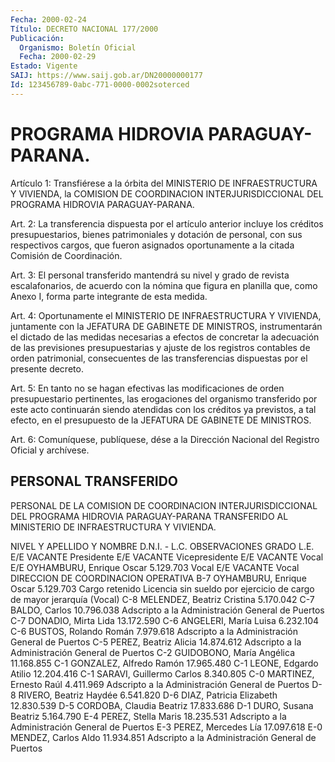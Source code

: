 ```yaml
---
Fecha: 2000-02-24
Título: DECRETO NACIONAL 177/2000
Publicación:
  Organismo: Boletín Oficial
  Fecha: 2000-02-29
Estado: Vigente
SAIJ: https://www.saij.gob.ar/DN20000000177
Id: 123456789-0abc-771-0000-0002soterced
---
```

# PROGRAMA HIDROVIA PARAGUAY-PARANA.

<a id="1"></a>
Artículo 1: Transfiérese a la órbita del MINISTERIO DE INFRAESTRUCTURA Y VlVIENDA, la COMISION DE COORDINACION INTERJURISDICCIONAL DEL PROGRAMA HIDROVIA PARAGUAY-PARANA.

<a id="2"></a>
Art.  2:  La  transferencia  dispuesta por el  artículo  anterior incluye  los  créditos  presupuestarios,   bienes  patrimoniales  y dotación  de  personal,  con  sus  respectivos cargos,  que  fueron asignados  oportunamente  a  la citada  Comisión  de  Coordinación.

<a id="3"></a>
Art. 3: El personal transferido  mantendrá  su  nivel  y  grado de revista  escalafonarios,  de  acuerdo  con la nómina que figura  en planilla que, como Anexo I, forma parte  integrante  de esta medida.

<a id="4"></a>
Art. 4: Oportunamente el MINISTERIO DE INFRAESTRUCTURA Y VIVIENDA, juntamente con la JEFATURA DE GABINETE DE MINISTROS, instrumentarán el  dictado  de  las medidas necesarias a efectos de concretar  la adecuación de las  previsiones  presupuestarias  y  ajuste  de  los registros  contables  de  orden  patrimonial,  consecuentes  de las transferencias dispuestas por el presente decreto.

<a id="5"></a>
Art. 5: En tanto no se hagan efectivas las modificaciones de orden presupuestario    pertinentes,    las   erogaciones  del  organismo transferido  por  este acto continuarán siendo  atendidas  con  los créditos ya previstos,  a  tal  efecto,  en  el  presupuesto  de la JEFATURA DE GABINETE DE MINISTROS.

<a id="6"></a>
Art. 6: Comuníquese, publíquese, dése a la Dirección Nacional  del Registro Oficial y archívese.

## PERSONAL TRANSFERIDO

<a id="1"></a>
PERSONAL DE LA COMISION DE COORDINACION INTERJURISDICCIONAL DEL PROGRAMA HIDROVIA PARAGUAY-PARANA TRANSFERIDO AL MINISTERIO DE INFRAESTRUCTURA  Y VIVIENDA.

 NIVEL Y     APELLIDO Y NOMBRE     D.N.I. - L.C.    OBSERVACIONES GRADO                                 L.E. E/E             VACANTE                             Presidente  E/E             VACANTE                         Vicepresidente  E/E             VACANTE                                  Vocal  E/E      OYHAMBURU, Enrique Oscar  5.129.703             Vocal  E/E             VACANTE                                  Vocal           DIRECCION DE COORDINACION OPERATIVA  B-7      OYHAMBURU, Enrique Oscar  5.129.703    Cargo retenido                                            Licencia sin sueldo                                         por ejercicio de cargo                                      de mayor jerarquía (Vocal)  C-8    MELENDEZ, Beatriz Cristina  5.170.042  C-7         BALDO, Carlos         10.796.038    Adscripto a la                                          Administración General                                                      de Puertos  C-7      DONADIO, Mirta Lida      13.172.590  C-6     ANGELERI, María Luisa      6.232.104  C-6     BUSTOS, Rolando Román      7.979.618    Adscripto a la                                         Administración General                                                     de Puertos  C-5     PEREZ, Beatriz Alicia     14.874.612     Adscripto a la                                           Administración General                                                     de Puertos C-2  GUIDOBONO, María Angélica    11.168.855  C-1   GONZALEZ, Alfredo Ramón     17.965.480  C-1    LEONE, Edgardo Atilio      12.204.416 C-1   SARAVI, Guillermo Carlos     8.340.805 C-0   MARTINEZ, Ernesto Raúl       4.411.969     Adscripto a la                                         Administración General                                                     de Puertos D-8    RIVERO, Beatriz Haydée      6.541.820 D-6   DIAZ, Patricia Elizabeth    12.830.539 D-5   CORDOBA, Claudia Beatriz    17.833.686 D-1     DURO, Susana Beatriz       5.164.790 E-4     PEREZ, Stella Maris       18.235.531     Adscripto a la                                         Administración General                                                     de Puertos E-3     PEREZ, Mercedes Lía       17.097.618 E-0     MENDEZ, Carlos Aldo       11.934.851      Adscripto a la                                          Administración General                                                      de Puertos